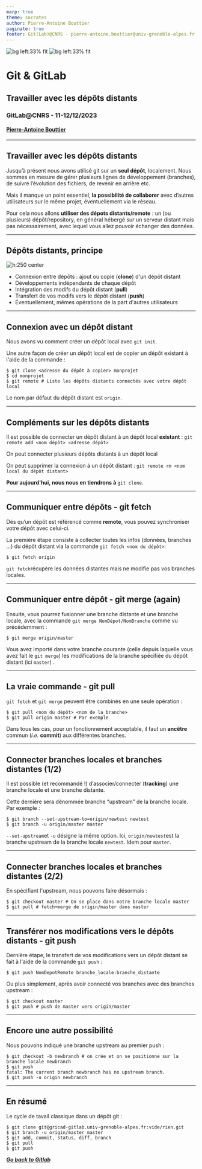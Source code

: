 ```yaml
---
marp: true
theme: socrates
author: Pierre-Antoine Bouttier
paginate: true
footer: Git(Lab)@CNRS - pierre-antoine.bouttier@univ-grenoble-alpes.fr
---
```


<!-- _class: titlepage -->

<style scoped>
margin-left: 10%;

</style>

![bg left:33% fit](fig/logo-git.png)
![bg left:33% fit](fig/logo-gitlab.png)
# Git & GitLab
## Travailler avec les dépôts distants

### GitLab@CNRS - 11-12/12/2023
#### [Pierre-Antoine Bouttier](mailto:pierre-antoine.bouttier@univ-grenoble-alpes.fr)


---
## Travailler avec les dépôts distants

Jusqu’à présent nous avons utilisé git sur un **seul dépôt**, localement. Nous sommes en mesure de gérer plusieurs lignes de développement (branches), de suivre l’évolution des fichiers, de revenir en arrière etc.

Mais il manque un point essentiel, **la possibilité de collaborer** avec d’autres utilisateurs sur le même projet, éventuellement via le réseau.

Pour cela nous allons **utiliser des dépots distants/remote** : un (ou plusieurs) dépôt/repository, en général hébergé sur un serveur distant mais pas nécessairement, avec lequel vous allez pouvoir échanger des données.

---
## Dépôts distants, principe

![h:250 center](fig/remote.png)

* Connexion entre dépôts : ajout ou copie (**clone**) d'un dépôt distant
* Développements indépendants de chaque dépôt
* Intégration des modifs du dépôt distant (**pull**)
* Transfert de vos modifs vers le dépôt distant (**push**)
* Éventuellement, mêmes opérations de la part d'autres utilisateurs

---
## Connexion avec un dépôt distant

Nous avons vu comment créer un dépôt local avec `git init`. 

Une autre façon de créer un dépôt local est de copier un dépôt existant à l'aide de la commande : 
```shell
$ git clone <adresse du dépôt à copier> monprojet
$ cd monprojet
$ git remote # Liste les dépôts distants connectés avec votre dépôt local
```
 Le nom par défaut du dépôt distant est `origin`.

 ---
 ## Compléments sur les dépôts distants

Il est possible de connecter un dépôt distant à un dépôt local **existant** : 
`git remote add <nom dépôt> <adresse dépôt>`

On peut connecter plusieurs dépôts distants à un dépôt local

On peut supprimer la connexion à un dépôt distant : 
`git remote rm <nom local du dépôt distant>`

**Pour aujourd'hui, nous nous en tiendrons à** `git clone`.

---
## Communiquer entre dépôts - git fetch

Dès qu’un dépôt est référencé comme **remote**, vous pouvez synchroniser votre dépôt avec celui-ci. 

La première étape consiste à collecter toutes les infos (données, branches ...) du dépôt distant via la commande `git fetch <nom du dépôt>`:

```shell
$ git fetch origin
```
`git fetch`récupère les données distantes mais ne modifie pas vos branches locales. 

---
## Communiquer entre dépôt - git merge (again)

Ensuite, vous pourrez fusionner une branche distante et une branche locale, avec la commande `git merge NomDépot/NomBranche` comme vu précédemment : 

```shell
$ git merge origin/master
```

Vous avez importé dans votre branche courante (celle depuis laquelle vous avez fait le `git merge`) les modifications de la branche spécifiée du dépôt distant (ici `master`) . 

---
## La vraie commande - git pull

`git fetch` et `git merge` peuvent être combinés en une seule opération :
```shell
$ git pull <nom du dépôt> <nom de la branche>
$ git pull origin master # Par exemple
```

Dans tous les cas, pour un fonctionnement acceptable, il faut un **ancêtre** commun (*i.e.* **commit**) aux différentes branches. 

---
## Connecter branches locales et branches distantes (1/2)

Il est possible (et recommandé !) d’associer/connecter (**tracking**) une branche locale et une branche distante. 

Cette dernière sera dénommée branche “upstream” de la branche locale. Par exemple :
```shell
$ git branch --set-upstream-to=origin/newtest newtest
$ git branch -u origin/master master
```

`--set-upstream`et `-u` désigne la même option. 
Ici, `origin/newtest`est la branche upstream de la branche locale `newtest`. Idem pour `master`. 

---
## Connecter branches locales et branches distantes (2/2)

En spécifiant l'upstream, nous pouvons faire désormais : 
```shell
$ git checkout master # On se place dans notre branche locale master
$ git pull # fetch+merge de origin/master dans master
```

---
## Transférer nos modifications vers le dépôts distants - git push

Dernière étape, le transfert de vos modifications vers un dépôt distant se fait à l'aide de la commande `git push` : 
```shell
$ git push NomDepotRemote branche_locale:branche_distante
```

Ou plus simplement, après avoir connecté vos branches avec des branches upstream :
```shell
$ git checkout master
$ git push # push de master vers origin/master 
```

---
## Encore une autre possibilité

Nous pouvons indiqué une branche upstream au premier push :
```shell
$ git checkout -b newbranch # on crée et on se positionne sur la branche locale newbranch
$ git push 
fatal: The current branch newbranch has no upstream branch.
$ git push -u origin newbranch 
```

---
## En résumé

Le cycle de tavail classique dans un dépôt git :
```shell
$ git clone git@gricad-gitlab.univ-grenoble-alpes.fr:vide/rien.git
$ git branch -u origin/master master
$ git add, commit, status, diff, branch
$ git pull
$ git push
```
[***Go back to Gitlab***](https://stage_urfist_lyon.gricad-pages.univ-grenoble-alpes.fr/git/supports/gitlab.html#27)